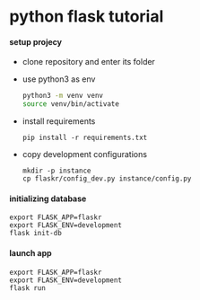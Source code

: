 # python flask tutorial

#### setup projecy

- clone repository and enter its folder

- use python3 as env

    ```sh
    python3 -m venv venv
    source venv/bin/activate
    ```

- install requirements

    `pip install -r requirements.txt`

- copy development configurations

    ```
    mkdir -p instance
    cp flaskr/config_dev.py instance/config.py
    ```


#### initializing database

```
export FLASK_APP=flaskr
export FLASK_ENV=development
flask init-db
```


#### launch app

```
export FLASK_APP=flaskr
export FLASK_ENV=development
flask run
```
